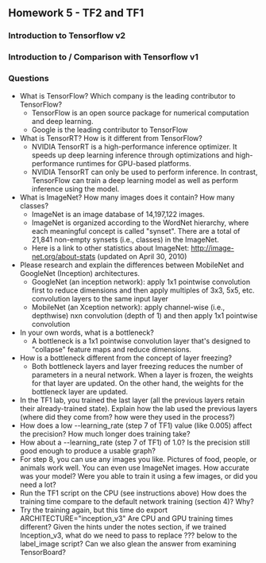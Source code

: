 ## Homework 5 - TF2 and TF1

### Introduction to Tensorflow v2


### Introduction to / Comparison with Tensorflow v1


### Questions

* What is TensorFlow? Which company is the leading contributor to TensorFlow?
    * TensorFlow is an open source package for numerical computation and deep learning.
    * Google is the leading contributor to TensorFlow
* What is TensorRT? How is it different from TensorFlow?
    * NVIDIA TensorRT is a high-performance inference optimizer. It speeds up deep learning inference through optimizations and high-performance runtimes for GPU-based platforms. 
    * NVIDIA TensorRT can only be used to perform inference. In contrast, TensorFlow can train a deep learning model as well as perform inference using the model.
* What is ImageNet? How many images does it contain? How many classes?
    * ImageNet is an image database of 14,197,122 images. 
    * ImageNet is organized according to the WordNet hierarchy, where each meaningful concept is called "synset". There are a total of 21,841 non-empty synsets (i.e., classes) in the ImageNet.
    * Here is a link to other statistics about ImageNet: http://image-net.org/about-stats (updated on April 30, 2010)
* Please research and explain the differences between MobileNet and GoogleNet (Inception) architectures.
    * GoogleNet (an inception network): apply 1x1 pointwise convolution first to reduce dimensions and then apply multiples of 3x3, 5x5, etc. convolution layers to the same input layer
    * MobileNet (an Xception network): apply channel-wise (i.e., depthwise) nxn convolution (depth of 1) and then apply 1x1 pointwise convolution
* In your own words, what is a bottleneck?
    * A bottleneck is a 1x1 pointwise convolution layer that's designed to "collapse" feature maps and reduce dimensions.
* How is a bottleneck different from the concept of layer freezing?
    * Both bottleneck layers and layer freezing reduces the number of parameters in a neural network. When a layer is frozen, the weights for that layer are updated. On the other hand, the weights for the bottleneck layer are updated.
* In the TF1 lab, you trained the last layer (all the previous layers retain their already-trained state). Explain how the lab used the previous layers (where did they come from? how were they used in the process?)
* How does a low --learning_rate (step 7 of TF1) value (like 0.005) affect the precision? How much longer does training take?
* How about a --learning_rate (step 7 of TF1) of 1.0? Is the precision still good enough to produce a usable graph?
* For step 8, you can use any images you like. Pictures of food, people, or animals work well. You can even use ImageNet images. How accurate was your model? Were you able to train it using a few images, or did you need a lot?
* Run the TF1 script on the CPU (see instructions above) How does the training time compare to the default network training (section 4)? Why?
* Try the training again, but this time do export ARCHITECTURE="inception_v3" Are CPU and GPU training times different?
Given the hints under the notes section, if we trained Inception_v3, what do we need to pass to replace ??? below to the label_image script? Can we also glean the answer from examining TensorBoard?
